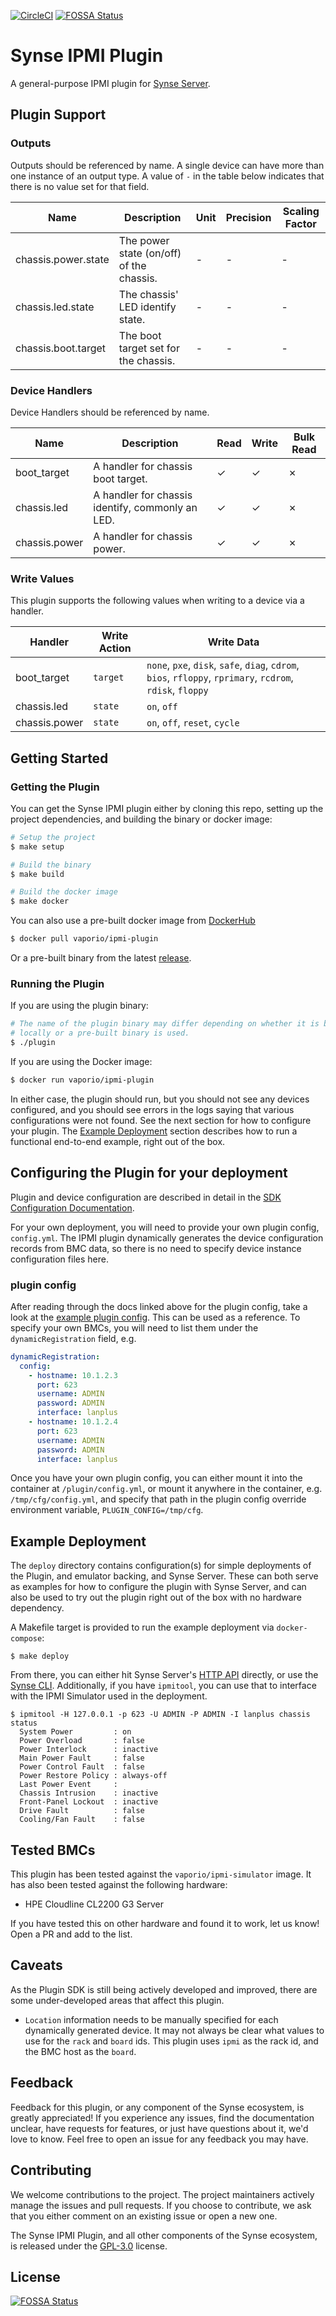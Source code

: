 [![CircleCI](https://circleci.com/gh/vapor-ware/synse-ipmi-plugin.svg?style=shield)](https://circleci.com/gh/vapor-ware/synse-ipmi-plugin)
[![FOSSA Status](https://app.fossa.io/api/projects/git%2Bgithub.com%2Fvapor-ware%2Fsynse-ipmi-plugin.svg?type=shield)](https://app.fossa.io/projects/git%2Bgithub.com%2Fvapor-ware%2Fsynse-ipmi-plugin?ref=badge_shield)

# Synse IPMI Plugin
A general-purpose IPMI plugin for [Synse Server][synse-server].

## Plugin Support
### Outputs
Outputs should be referenced by name. A single device can have more than one instance
of an output type. A value of `-` in the table below indicates that there is no value
set for that field.

| Name | Description | Unit | Precision | Scaling Factor |
| ---- | ----------- | ---- | --------- | -------------- |
| chassis.power.state | The power state (on/off) of the chassis. | - | - | - |
| chassis.led.state | The chassis' LED identify state. | - | - | - |
| chassis.boot.target | The boot target set for the chassis. | - | - | - |


### Device Handlers
Device Handlers should be referenced by name.

| Name | Description | Read | Write | Bulk Read |
| ---- | ----------- | ---- | ----- | --------- |
| boot_target | A handler for chassis boot target. | ✓ | ✓ | ✗ |
| chassis.led | A handler for chassis identify, commonly an LED. | ✓ | ✓ | ✗ |
| chassis.power | A handler for chassis power. | ✓ | ✓ | ✗ |


### Write Values
This plugin supports the following values when writing to a device via a handler.

| Handler | Write Action | Write Data |
| ------- | ------------ | ---------- |
| boot_target | `target` | `none`, `pxe`, `disk`, `safe`, `diag`, `cdrom`, `bios`, `rfloppy`, `rprimary`, `rcdrom`, `rdisk`, `floppy` |
| chassis.led | `state` | `on`, `off` |
| chassis.power | `state` | `on`, `off`, `reset`, `cycle` |

## Getting Started

### Getting the Plugin
You can get the Synse IPMI plugin either by cloning this repo, setting up the project dependencies,
and building the binary or docker image:
```bash
# Setup the project
$ make setup

# Build the binary
$ make build

# Build the docker image
$ make docker
```

You can also use a pre-built docker image from [DockerHub][plugin-dockerhub]
```bash
$ docker pull vaporio/ipmi-plugin
```

Or a pre-built binary from the latest [release][plugin-release].

### Running the Plugin
If you are using the plugin binary:
```bash
# The name of the plugin binary may differ depending on whether it is built
# locally or a pre-built binary is used.
$ ./plugin
```

If you are using the Docker image:
```bash
$ docker run vaporio/ipmi-plugin
```

In either case, the plugin should run, but you should not see any devices configured,
and you should see errors in the logs saying that various configurations were not found.
See the next section for how to configure your plugin. The [Example Deployment](#example-deployment)
section describes how to run a functional end-to-end example, right out of the box.

## Configuring the Plugin for your deployment
Plugin and device configuration are described in detail in the [SDK Configuration Documentation][sdk-config-docs].

For your own deployment, you will need to provide your own plugin config, `config.yml`.
The IPMI plugin dynamically generates the device configuration records from BMC data, so
there is no need to specify device instance configuration files here.

### plugin config
After reading through the docs linked above for the plugin config, take a look at the [example
plugin config](example/config.yml). This can be used as a reference. To specify your own BMCs, you
will need to list them under the `dynamicRegistration` field, e.g.

```yaml
dynamicRegistration:
  config:
    - hostname: 10.1.2.3
      port: 623
      username: ADMIN
      password: ADMIN
      interface: lanplus
    - hostname: 10.1.2.4
      port: 623
      username: ADMIN
      password: ADMIN
      interface: lanplus
```

Once you have your own plugin config, you can either mount it into the container at `/plugin/config.yml`, 
or mount it anywhere in the container, e.g. `/tmp/cfg/config.yml`, and specify that path in
the plugin config override environment variable, `PLUGIN_CONFIG=/tmp/cfg`.


## Example Deployment
The `deploy` directory contains configuration(s) for simple deployments of the Plugin,
and emulator backing, and Synse Server. These can both serve as examples for how to configure
the plugin with Synse Server, and can also be used to try out the plugin right out of the
box with no hardware dependency.

A Makefile target is provided to run the example deployment via `docker-compose`:
```console
$ make deploy
```

From there, you can either hit Synse Server's [HTTP API][synse-server-api] directly, or
use the [Synse CLI][synse-cli]. Additionally, if you have `ipmitool`, you can use that to
interface with the IPMI Simulator used in the deployment.

```console
$ ipmitool -H 127.0.0.1 -p 623 -U ADMIN -P ADMIN -I lanplus chassis status
  System Power         : on
  Power Overload       : false
  Power Interlock      : inactive
  Main Power Fault     : false
  Power Control Fault  : false
  Power Restore Policy : always-off
  Last Power Event     : 
  Chassis Intrusion    : inactive
  Front-Panel Lockout  : inactive
  Drive Fault          : false
  Cooling/Fan Fault    : false
```

## Tested BMCs
This plugin has been tested against the `vaporio/ipmi-simulator` image. It has also been
tested against the following hardware:

- HPE Cloudline CL2200 G3 Server

If you have tested this on other hardware and found it to work, let us know! Open a PR
and add to the list.

## Caveats
As the Plugin SDK is still being actively developed and improved, there are some under-developed
areas that affect this plugin. 
- `Location` information needs to be manually specified for each dynamically generated
  device. It may not always be clear what values to use for the `rack` and `board` ids.
  This plugin uses `ipmi` as the rack id, and the BMC host as the `board`.

## Feedback
Feedback for this plugin, or any component of the Synse ecosystem, is greatly appreciated!
If you experience any issues, find the documentation unclear, have requests for features,
or just have questions about it, we'd love to know. Feel free to open an issue for any
feedback you may have.

## Contributing
We welcome contributions to the project. The project maintainers actively manage the issues
and pull requests. If you choose to contribute, we ask that you either comment on an existing
issue or open a new one.

The Synse IPMI Plugin, and all other components of the Synse ecosystem, is released under the
[GPL-3.0](LICENSE) license.


[synse-server-api]: https://vapor-ware.github.io/synse-server
[synse-server]: https://github.com/vapor-ware/synse-server
[synse-sdk]: https://github.com/vapor-ware/synse-sdk
[synse-cli]: https://github.com/vapor-ware/synse-cli
[plugin-dockerhub]: https://hub.docker.com/r/vaporio/ipmi-plugin
[plugin-release]: https://github.com/vapor-ware/synse-ipmi-plugin/releases
[sdk-config-docs]: http://synse-sdk.readthedocs.io/en/latest/user/configuration.html

## License
[![FOSSA Status](https://app.fossa.io/api/projects/git%2Bgithub.com%2Fvapor-ware%2Fsynse-ipmi-plugin.svg?type=large)](https://app.fossa.io/projects/git%2Bgithub.com%2Fvapor-ware%2Fsynse-ipmi-plugin?ref=badge_large)